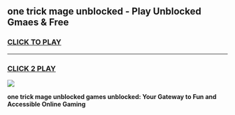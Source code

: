 
## one trick mage unblocked - Play Unblocked Gmaes & Free
<h3>
<a href="https://news.freeplayer.one?title=one_trick_mage_unblocked&ref=23F">CLICK TO PLAY</a></h3>
<hr>

<h3>
<a href="https://news.freeplayer.one?title=one_trick_mage_unblocked&ref=23F">CLICK 2 PLAY</a>
  
</h3>

<a href="https://news.freeplayer.one?title=one_trick_mage_unblocked&ref=23F/"><img src="https://clearcache.store/games.png"></a>


**one trick mage unblocked games unblocked: Your Gateway to Fun and Accessible Online Gaming**
